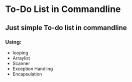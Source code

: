 # To-Do List in Commandline

## Just simple To-do list in commandline

### Using:

- looping
- Arraylist
- Scanner
- Exception Handling
- Encapsulation